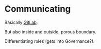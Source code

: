 # Communicating

Basically [GitLab](https://about.gitlab.com/2016/03/23/remote-communication/).

But also inside and outside, porous boundary.

Differentiating roles (gets into Governance?).